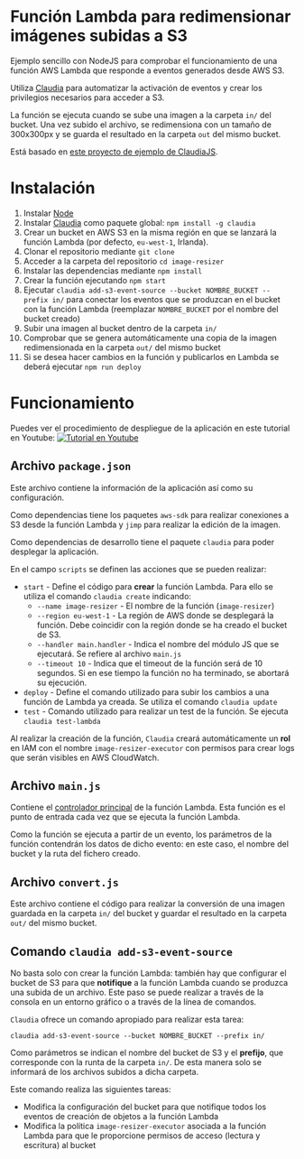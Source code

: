 # Función Lambda para redimensionar imágenes subidas a S3
Ejemplo sencillo con NodeJS para comprobar el funcionamiento de una función AWS Lambda que responde a eventos generados desde AWS S3.

Utiliza [Claudia](https://claudiajs.com/) para automatizar la activación de eventos y crear los privilegios necesarios para acceder a S3.

La función se ejecuta cuando se sube una imagen a la carpeta `in/` del bucket. Una vez subido el archivo, se redimensiona con un tamaño de 300x300px y se guarda el resultado en la carpeta `out` del mismo bucket.

Está basado en [este proyecto de ejemplo de ClaudiaJS](https://github.com/claudiajs/example-projects/tree/master/s3-file-processing).

# Instalación
1. Instalar [Node](https://nodejs.org/es/)
2. Instalar [Claudia](https://claudiajs.com/) como paquete global: `npm install -g claudia`
3. Crear un bucket en AWS S3 en la misma región en que se lanzará la función Lambda (por defecto, `eu-west-1`, Irlanda).
4. Clonar el repositorio mediante `git clone`
5. Acceder a la carpeta del repositorio `cd image-resizer`
6. Instalar las dependencias mediante `npm install`
7. Crear la función ejecutando `npm start`
8. Ejecutar `claudia add-s3-event-source --bucket NOMBRE_BUCKET --prefix in/` para conectar los eventos que se produzcan en el bucket con la función Lambda (reemplazar `NOMBRE_BUCKET` por el nombre del bucket creado)
9. Subir una imagen al bucket dentro de la carpeta `in/`
10. Comprobar que se genera automáticamente una copia de la imagen redimensionada en la carpeta `out/` del mismo bucket
11. Si se desea hacer cambios en la función y publicarlos en Lambda se deberá ejecutar `npm run deploy`

# Funcionamiento
Puedes ver el procedimiento de despliegue de la aplicación en este tutorial en Youtube:
[![Tutorial en Youtube](https://img.youtube.com/vi/xLQ8BhsB9fU/0.jpg)](https://www.youtube.com/watch?v=xLQ8BhsB9fU)

## Archivo `package.json`
Este archivo contiene la información de la aplicación así como su configuración.

Como dependencias tiene los paquetes `aws-sdk` para realizar conexiones a S3 desde la función Lambda y `jimp` para realizar la edición de la imagen.

Como dependencias de desarrollo tiene el paquete `claudia` para poder desplegar la aplicación.

En el campo `scripts` se definen las acciones que se pueden realizar:
- `start` - Define el código para **crear** la función Lambda. Para ello se utiliza el comando `claudia create` indicando:
  - `--name image-resizer` - El nombre de la función (`image-resizer`)
  - `--region eu-west-1` - La región de AWS donde se desplegará la función. Debe coincidir con la región donde se ha creado el bucket de S3.
  - `--handler main.handler` - Indica el nombre del módulo JS que se ejecutará. Se refiere al archivo `main.js`
  - `--timeout 10` - Indica que el timeout de la función será de 10 segundos. Si en ese tiempo la función no ha terminado, se abortará su ejecución.
- `deploy` - Define el comando utilizado para subir los cambios a una función de Lambda ya creada. Se utiliza el comando `claudia update`
- `test` - Comando utilizado para realizar un test de la función. Se ejecuta `claudia test-lambda`

Al realizar la creación de la función, `Claudia` creará automáticamente un **rol** en IAM con el nombre `image-resizer-executor` con permisos para crear logs que serán visibles en AWS CloudWatch.

## Archivo `main.js`
Contiene el [controlador principal](https://docs.aws.amazon.com/lambda/latest/dg/nodejs-prog-model-handler.html) de la función Lambda. Esta función es el punto de entrada cada vez que se ejecuta la función Lambda.

Como la función se ejecuta a partir de un evento, los parámetros de la función contendrán los datos de dicho evento: en este caso, el nombre del bucket y la ruta del fichero creado.

## Archivo `convert.js`
Este archivo contiene el código para realizar la conversión de una imagen guardada en la carpeta `in/` del bucket y guardar el resultado en la carpeta `out/` del mismo bucket.

## Comando `claudia add-s3-event-source`
No basta solo con crear la función Lambda: también hay que configurar el bucket de S3 para que **notifique** a la función Lambda cuando se produzca una subida de un archivo. Este paso se puede realizar a través de la consola en un entorno gráfico o a través de la línea de comandos.

`Claudia` ofrece un comando apropiado para realizar esta tarea: 

`claudia add-s3-event-source --bucket NOMBRE_BUCKET --prefix in/`

Como parámetros se indican el nombre del bucket de S3 y el **prefijo**, que corresponde con la runta de la carpeta `in/`. De esta manera solo se informará de los archivos subidos a dicha carpeta.

Este comando realiza las siguientes tareas:
- Modifica la configuración del bucket para que notifique todos los eventos de creación de objetos a la función Lambda
- Modifica la política `image-resizer-executor` asociada a la función Lambda para que le proporcione permisos de acceso (lectura y escritura) al bucket
